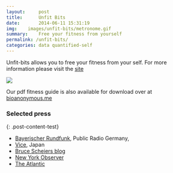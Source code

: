 ```yaml
---
layout:     post
title:      Unfit Bits
date:       2014-06-11 15:31:19
img:	images/unfit-bits/metronome.gif
summary:    Free your fitness from yourself
permalink: /unfit-bits/
categories: data quantified-self 
---
```



Unfit-bits allows you to free your fitness from your self. For more information please visit the [site](http://unfitbits.com)


<div class="mxn1">
<img class ="px3" src="https://dl.dropboxusercontent.com/u/1108171/website-images/short-stepper-smaller.gif"/>
</div>


Our pdf fitness guide is also available for download over at [bioanonymous.me](http://biononymous.me/diy-guides/)


### Selected press

{: .post-content-test}
 - [Bayerischer Rundfunk](http://www.br.de/radio/bayern2/sendungen/zuendfunk/netz-kultur/netz/fitness-tracker-hacker-100.html), Public Radio Germany, 
  - [Vice](http://jp.vice.com/lifestyle/internet-yamiichi), Japan
  - [Bruce Scheiers blog ](https://www.schneier.com/blog/archives/2015/09/spoofing_fitnes.html)
  - [New York Observer](http://observer.com/2015/09/unfit-bits-target-jawbone-fitbit-fitness-trackers/)
  - [The Atlantic](http://www.fastcoexist.com/3052277/un-fit-bits-will-help-you-cheat-your-fitness-tracker-and-keep-your-privacy)
